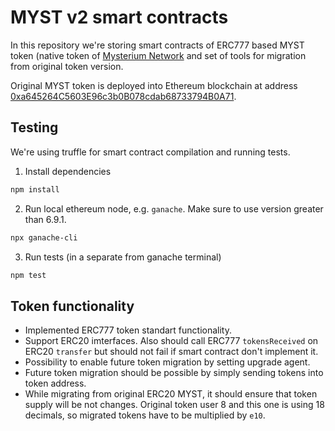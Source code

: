 # MYST v2 smart contracts

In this repository we're storing smart contracts of ERC777 based MYST token (native token of [Mysterium Network](https://mysterium.network) and set of tools for migration from original token version.

Original MYST token is deployed into Ethereum blockchain at address [0xa645264C5603E96c3b0B078cdab68733794B0A71](https://etherscan.io/token/0xa645264C5603E96c3b0B078cdab68733794B0A71).

## Testing

We're using truffle for smart contract compilation and running tests.

1. Install dependencies

```bash
npm install
```

2. Run local ethereum node, e.g. `ganache`. Make sure to use version greater than 6.9.1.

```bash
npx ganache-cli
```

3. Run tests (in a separate from ganache terminal)

```bash
npm test
```

## Token functionality

* Implemented ERC777 token standart functionality.
* Support ERC20 imterfaces. Also should call ERC777 `tokensReceived` on ERC20 `transfer` but should not fail if smart contract don't implement it.
* Possibility to enable future token migration by setting upgrade agent.
* Future token migration should be possible by simply sending tokens into token address.
* While migrating from original ERC20 MYST, it should ensure that token supply will be not changes. Original token user 8 and this one is using 18 decimals, so migrated tokens have to be multiplied by `e10`.
